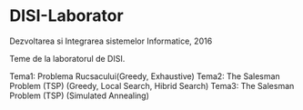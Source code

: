 # DISI-Laborator
Dezvoltarea si Integrarea sistemelor Informatice, 2016

Teme de la laboratorul de DISI.

Tema1: Problema Rucsacului(Greedy, Exhaustive)
Tema2: The Salesman Problem (TSP) (Greedy, Local Search, Hibrid Search)
Tema3: The Salesman Problem (TSP) (Simulated Annealing)
